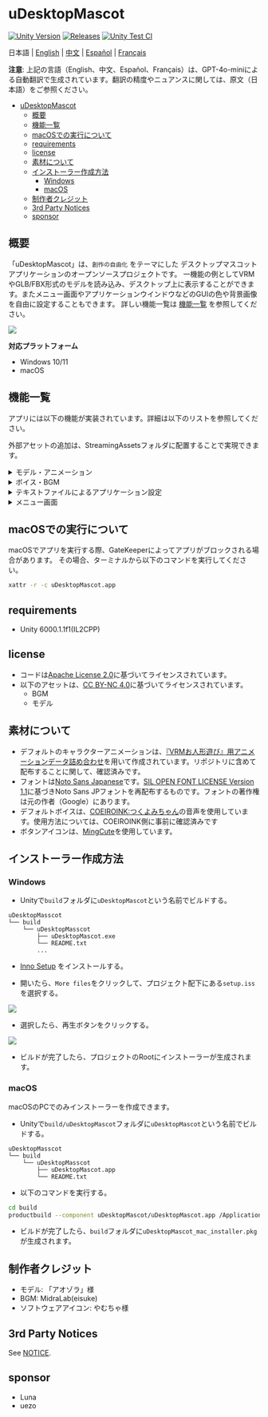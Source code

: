 # uDesktopMascot

[![Unity Version](https://img.shields.io/badge/Unity-6000.0%2B-blueviolet?logo=unity)](https://unity.com/releases/editor/archive)
[![Releases](https://img.shields.io/github/release/MidraLab/uDesktopMascot.svg)](https://github.com/MidraLab/uDesktopMascot/releases)
[![Unity Test CI](https://github.com/MidraLab/uDesktopMascot/actions/workflows/edit-test.yml/badge.svg)](https://github.com/MidraLab/uDesktopMascot/actions/workflows/edit-test.yml)

日本語 | [English](README_EN.md) | [中文](README_CN.md) | [Español](README_ES.md) | [Français](README_FR.md)

**注意**: 上記の言語（English、中文、Español、Français）は、GPT-4o-miniによる自動翻訳で生成されています。翻訳の精度やニュアンスに関しては、原文（日本語）をご参照ください。

<!-- TOC -->
* [uDesktopMascot](#udesktopmascot)
  * [概要](#概要)
  * [機能一覧](#機能一覧)
  * [macOSでの実行について](#macosでの実行について)
  * [requirements](#requirements)
  * [license](#license)
  * [素材について](#素材について)
  * [インストーラー作成方法](#インストーラー作成方法)
    * [Windows](#windows)
    * [macOS](#macos)
  * [制作者クレジット](#制作者クレジット)
  * [3rd Party Notices](#3rd-party-notices)
  * [sponsor](#sponsor)
<!-- TOC -->

## 概要

「uDesktopMascot」は、`創作の自由化` をテーマにした デスクトップマスコットアプリケーションのオープンソースプロジェクトです。
一機能の例としてVRMやGLB/FBX形式のモデルを読み込み、デスクトップ上に表示することができます。またメニュー画面やアプリケーションウインドウなどのGUIの色や背景画像を自由に設定することもできます。
詳しい機能一覧は [機能一覧](#機能一覧) を参照してください。

![](Docs/Image/AppImage.png)

**対応プラットフォーム**
* Windows 10/11
* macOS

## 機能一覧

アプリには以下の機能が実装されています。詳細は以下のリストを参照してください。

外部アセットの追加は、StreamingAssetsフォルダに配置することで実現できます。

<details>

<summary>モデル・アニメーション</summary>

* StreamingAssetsに配置した任意モデルファイルを読み込んで表示します。
  * VRM(1.x, 0.x)形式のモデルをサポートしています。
  * GLB/GLTF形式のモデルをサポートしています。(アニメーションは対応していません)
  * FBX形式のモデルをサポートしています。(ただし一部のモデルではテクスチャーがロードができません。またアニメーションは対応していません)
    * テクスチャーは StreamingAssets/textures/ に配置することで読み込むことができます。
* モデル選択・追加画面からVRMモデルの追加
  * パスを指定して追加
  * ファイル選択ダイアログから追加

</details>

<details>

<summary>ボイス・BGM</summary>

* SteamingAssets/Voice/以下に配置した音声ファイルを読み込んで再生します。複数ある場合は、ランダムで再生します。
  * クリック時に再生される音声は、StreamingAssets/Voice/Click/に配置した音声ファイルを読み込んで再生します。 
* SteamingAssets/BGM/以下に配置した音楽ファイルを読み込んで再生します。複数ある場合は、ランダムで再生します。
* キャラクターのデフォルトのボイスの追加
  * デフォルトのボイスは、[COEIROINK:つくよみちゃん](https://coeiroink.com/character/audio-character/tsukuyomi-chan)の音声を使用しています。
  * アプリ起動時、アプリ終了時、クリック時に再生されます。

</details>

<details>

<summary>テキストファイルによるアプリケーション設定</summary>
application_settings.txtファイルにより、アプリケーションの設定を変更できます。

設定ファイルの構造は以下になっています

```txt
[Character]
ModelPath=default.vrm
TexturePaths=test.png
Scale=3
PositionX=0
PositionY=0
PositionZ=0
RotationX=0
RotationY=0
RotationZ=0

[Sound]
VoiceVolume=1
BGMVolume=0.5
SEVolume=1

[Display]
Opacity=1
AlwaysOnTop=True

[Performance]
TargetFrameRate=60
QualityLevel=2


```

</details>

<details>

<summary>メニュー画面</summary>

* メニュー画面の背景画像および背景色を設定できます。
  * 背景画像は、StreamingAssets/Menu/ に配置した画像ファイルを読み込むことができます。対応している画像フォーマットは以下です
    * PNG
    * JPG(JPEG)
    * BMP
    * GIF(静止画)
    * TGA
    * TIFF
  * 背景色は、カラーコードを指定することができます。
* メニュー画面から以下の機能にアクセス可能
  * モデル選択・追加画面
  * AIチャット機能
  * LocalWeb機能
  * アプリケーション設定
  * アプリケーション終了
* メニュー画面の収納ボタンを押すことで、Windowsのみ通知領域にアプリケーションを収納できます。
  * 収納したアプリケーションは、通知領域のアイコンをクリックすることで、再度表示できます。

</details>

## macOSでの実行について

macOSでアプリを実行する際、GateKeeperによってアプリがブロックされる場合があります。
その場合、ターミナルから以下のコマンドを実行してください。

```sh
xattr -r -c uDesktopMascot.app
```

## requirements
* Unity 6000.1.1f1(IL2CPP)

## license
* コードは[Apache License 2.0](LICENSE)に基づいてライセンスされています。
* 以下のアセットは、[CC BY-NC 4.0](https://creativecommons.org/licenses/by-nc/4.0/)に基づいてライセンスされています。
  * BGM
  * モデル

## 素材について
* デフォルトのキャラクターアニメーションは、[『VRMお人形遊び』用アニメーションデータ詰め合わせ](https://fumi2kick.booth.pm/items/1655686)を用いて作成されています。リポジトリに含めて配布することに関して、確認済みです。
* フォントは[Noto Sans Japanese](https://fonts.google.com/noto/specimen/Noto+Sans+JP?lang=ja_Jpan)です。[SIL OPEN FONT LICENSE Version 1.1](https://fonts.google.com/noto/specimen/Noto+Sans+JP/license?lang=ja_Jpan)に基づきNoto Sans JPフォントを再配布するものです。フォントの著作権は元の作者（Google）にあります。
* デフォルトボイスは、[COEIROINK:つくよみちゃん](https://coeiroink.com/character/audio-character/tsukuyomi-chan)の音声を使用しています。使用方法については、COEIROINK側に事前に確認済みです
* ボタンアイコンは、[MingCute](https://github.com/MidraLab/MingCute)を使用しています。

## インストーラー作成方法
### Windows
* Unityで`build`フォルダに`uDesktopMascot`という名前でビルドする。
```
uDesktopMasscot
└── build
    └── uDesktopMasscot
        ├── uDesktopMascot.exe
        └── README.txt
        ...
```

* [Inno Setup](https://www.jrsoftware.org/isdl.php) をインストールする。
  
* 開いたら、`More files`をクリックして、プロジェクト配下にある`setup.iss`を選択する。
  
![](Docs/Image/SetupIss-1.png)
* 選択したら、再生ボタンをクリックする。
  
![](Docs/Image/SetupIss-2.png)
* ビルドが完了したら、プロジェクトのRootにインストーラーが生成されます。

### macOS
macOSのPCでのみインストーラーを作成できます。

* Unityで`build/uDesktopMascot`フォルダに`uDesktopMascot`という名前でビルドする。
```
uDesktopMasscot
└── build
    └── uDesktopMasscot
        ├── uDesktopMascot.app
        └── README.txt
```

* 以下のコマンドを実行する。
```sh
cd build
productbuild --component uDesktopMascot/uDesktopMascot.app /Applications ./uDesktopMascot_mac_installer.pkg
```
* ビルドが完了したら、`build`フォルダに`uDesktopMascot_mac_installer.pkg`が生成されます。

## 制作者クレジット
* モデル: 「アオゾラ」様
* BGM: MidraLab(eisuke)
* ソフトウェアアイコン: やむちゃ様

## 3rd Party Notices

See [NOTICE](./NOTICE.md).

## sponsor
- Luna
- uezo
